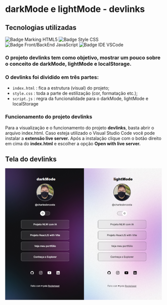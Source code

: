 # darkMode e lightMode - devlinks
## Tecnologias utilizadas

![Badge Marking HTML5](https://img.shields.io/badge/Marking-HTML5-orange)
![Badge Style CSS](https://img.shields.io/badge/Style-CSS-blue)
![Badge Front/BackEnd JavaScript](https://shields.io/badge/Front/BackEnd-JavaScript-yellow)
![Badge IDE VSCode](https://img.shields.io/badge/IDE-VSCode-blue)

<h3>O projeto <strong>devlinks</strong> tem como objetivo, mostrar um pouco sobre o conceito de darkMode, lightMode e localStorage.</h3>
<h3>O devlinks foi dividido em três partes: </h3>

  - `index.html` : fica a estrutura (visual) do projeto;
  - `style.css`  : toda a parte de estilização (cor, formatação etc.);
  - `script.js`  : regra da funcionalidade para o darkMode, lightMode e localStorage 

<h3>Funcionamento do projeto devlinks</h4>

<p>Para a visualização e o funcionamento do projeto <strong>devlinks</strong>, basta abrir o arquivo index.html. Caso esteja utilizado o Visual Studio Code você pode instalar a <strong>extensão live server.</strong> Após a instalação clique com o botão direito em cima do <strong>index.html</strong> e escolher a opção <strong>Open with live server.</strong></p>

<h2>Tela do devlinks</h2>
<img src="./assets/tela-devlinks.png">


